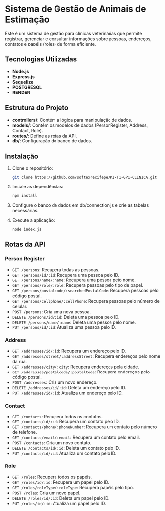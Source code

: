 # Sistema de Gestão de Animais de Estimação

Este é um sistema de gestão para clínicas veterinárias que permite registrar, gerenciar e consultar informações sobre pessoas, endereços, contatos e papéis (roles) de forma eficiente.

## Tecnologias Utilizadas

- **Node.js**
- **Express.js**
- **Sequelize**
- **POSTGRESQL** 
- **RENDER**

## Estrutura do Projeto

- **controllers/**: Contém a lógica para manipulação de dados.
- **models/**: Contém os modelos de dados (PersonRegister, Address, Contact, Role).
- **routes/**: Define as rotas da API.
- **db/**: Configuração do banco de dados.

## Instalação

1. Clone o repositório:
   ```bash
   git clone https://github.com/softexrecifepe/PI-T1-GP1-CLINICA.git

2. Instale as dependências:
   ```bash
   npm install

3. Configure o banco de dados em db/connection.js e crie as tabelas necessárias.

4. Execute a aplicação:
   ```bash
   node index.js

## Rotas da API

### **Person Register**
- `GET /persons`: Recupera todas as pessoas.
- `GET /persons/id/:id`: Recupera uma pessoa pelo ID.
- `GET /persons/name/:name`: Recupera uma pessoa pelo nome.
- `GET /persons/role/:role`: Recupera pessoas pelo tipo de papel.
- `GET /persons/postalcode/:searchedPostalCode`: Recupera pessoas pelo código postal.
- `GET /persons/cellphone/:cellPhone`: Recupera pessoas pelo número de celular.
- `POST /persons`: Cria uma nova pessoa.
- `DELETE /persons/id/:id`: Deleta uma pessoa pelo ID.
- `DELETE /persons/name/:name`: Deleta uma pessoa pelo nome.
- `PUT /persons/id/:id`: Atualiza uma pessoa pelo ID.

### **Address**
- `GET /addresses/id/:id`: Recupera um endereço pelo ID.
- `GET /addresses/street/:addressStreet`: Recupera endereços pelo nome da rua.
- `GET /addresses/city/:city`: Recupera endereços pela cidade.
- `GET /addresses/postalcode/:postalCode`: Recupera endereços pelo código postal.
- `POST /addresses`: Cria um novo endereço.
- `DELETE /addresses/id/:id`: Deleta um endereço pelo ID.
- `PUT /addresses/id/:id`: Atualiza um endereço pelo ID.

### **Contact**
- `GET /contacts`: Recupera todos os contatos.
- `GET /contacts/id/:id`: Recupera um contato pelo ID.
- `GET /contacts/phone/:phoneNumber`: Recupera um contato pelo número de telefone.
- `GET /contacts/email/:email`: Recupera um contato pelo email.
- `POST /contacts`: Cria um novo contato.
- `DELETE /contacts/id/:id`: Deleta um contato pelo ID.
- `PUT /contacts/id/:id`: Atualiza um contato pelo ID.

### **Role**
- `GET /roles`: Recupera todos os papéis.
- `GET /roles/id/:id`: Recupera um papel pelo ID.
- `GET /roles/roleType/:roleType`: Recupera papéis pelo tipo.
- `POST /roles`: Cria um novo papel.
- `DELETE /roles/id/:id`: Deleta um papel pelo ID.
- `PUT /roles/id/:id`: Atualiza um papel pelo ID.
